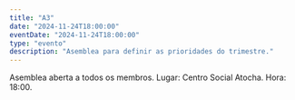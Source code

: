 ```yaml
---
title: "A3"
date: "2024-11-24T18:00:00"
eventDate: "2024-11-24T18:00:00"
type: "evento"
description: "Asemblea para definir as prioridades do trimestre."
---
```

Asemblea aberta a todos os membros.
Lugar: Centro Social Atocha.
Hora: 18:00.
